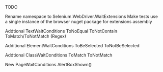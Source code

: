 TODO

Rename namespace to Selenium.WebDriver.WaitExtensions
Make tests use a single instance of the browser
nuget package for extensions assembly

Addtional TextWaitConditions
	ToNoEqual
	ToNotContain
	ToMatch/ToNotMatch (Regex)

Additional ElementWaitConditions
	ToBeSelected
	ToNotBeSelected

Addtional ClassWaitConditions
	ToMatch
	ToNotMatch

New PageWaitConditions
	AlertBoxShown()
